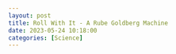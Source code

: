 ```yaml
---
layout: post
title: Roll With It - A Rube Goldberg Machine
date: 2023-05-24 10:18:00
categories: [Science]
---
```



